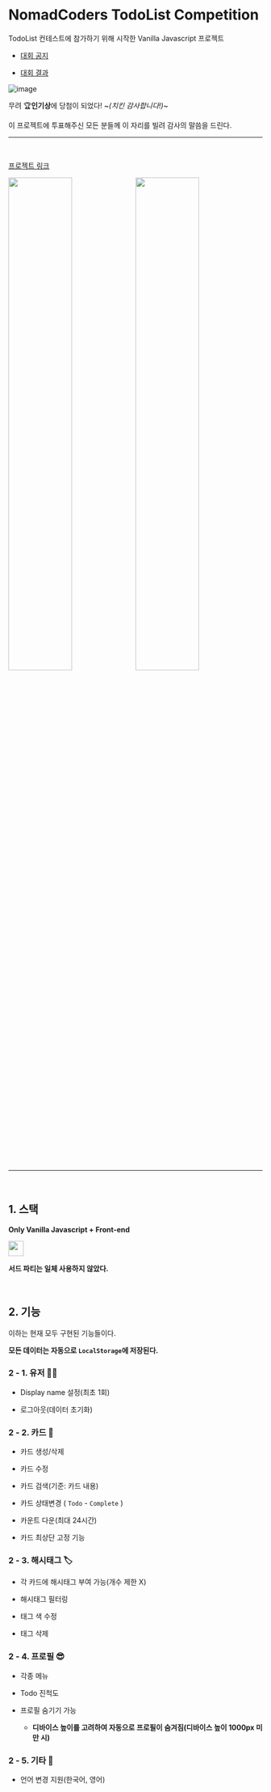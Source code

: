 # NomadCoders TodoList Competition

TodoList 컨테스트에 참가하기 위해 시작한 Vanilla Javascript 프로젝트

* [대회 공지](https://nomadcoders.co/community/thread/182)

* [대회 결과](https://nomadcoders.co/community/thread/452)

![image](https://user-images.githubusercontent.com/67461578/110208724-386c9380-7ecc-11eb-9a20-63cf4ba3c760.png)

무려 🏆**인기상**에 당첨이 되었다! ~*(치킨 감사합니다!)*~

이 프로젝트에 투표해주신 모든 분들께 이 자리를 빌려 감사의 말씀을 드린다.

---

<br />

[프로젝트 링크](https://pshtony1.github.io/noamd-todo-competition/)

<img src="https://user-images.githubusercontent.com/67461578/110208885-00b21b80-7ecd-11eb-8eb8-958cbf04ecc7.png" width="50%" /><img src="https://user-images.githubusercontent.com/67461578/110208916-1cb5bd00-7ecd-11eb-864e-4a13cfcb4cc0.png" width="50%" />

---

<br />

## 1. 스택

**Only Vanilla Javascript + Front-end**

<img src="https://img.shields.io/badge/Javascript-1f232a?style=flat-square&logo=JavaSCript&logoColor=f0db4f" height="30px" /> 

**서드 파티는 일체 사용하지 않았다.**

<br />

## 2. 기능

이하는 현재 모두 구현된 기능들이다.

**모든 데이터는 자동으로 `LocalStorage`에 저장된다.**

### 2 - 1. 유저 🙍‍♂️

* Display name 설정(최초 1회)

* 로그아웃(데이터 초기화)

### 2 - 2. 카드 📝

* 카드 생성/삭제

* 카드 수정

* 카드 검색(기준: 카드 내용)

* 카드 상태변경 ( `Todo` - `Complete` )

* 카운트 다운(최대 24시간)

* 카드 최상단 고정 기능

### 2 - 3. 해시태그 🏷

* 각 카드에 해시태그 부여 가능(개수 제한 X)

* 해시태그 필터링

* 태그 색 수정

* 태그 삭제

### 2 - 4. 프로필 😎

* 각종 메뉴

* Todo 진척도

* 프로필 숨기기 가능
  * **디바이스 높이를 고려하여 자동으로 프로필이 숨겨짐(디바이스 높이 1000px 미만 시)**

### 2 - 5. 기타 🎸

* 언어 변경 지원(한국어, 영어)
